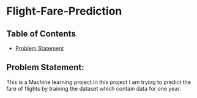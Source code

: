 # Flight-Fare-Prediction
## Table of Contents
* [Problem Statement](#Problem-Statement)






## Problem Statement:
This is a Machine learning project.In this project I am trying to predict the fare of flights by training the dataset which contain data for one year. 
